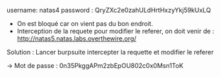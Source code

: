 username: natas4 
password : QryZXc2e0zahULdHrtHxzyYkj59kUxLQ

- On est bloqué car on vient pas du bon endroit. 
- Interception de la requete pour modifier le referer, on doit venir de : http://natas5.natas.labs.overthewire.org/

Solution : Lancer burpsuite intercepter la requette et modifier le referer 


-> Mot de passe : 0n35PkggAPm2zbEpOU802c0x0Msn1ToK